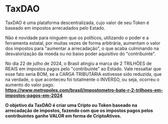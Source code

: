 # TaxDAO
TaxDAO é uma plataforma descentralizada, cujo valor de seu Token é baseado em impostos arrecadados pelo Estado.

Não é novidade para ninguém que os políticos, utilizando o poder e a ferramenta estatal, por muitas vezes de forma arbitrária, aumentam o valor dos impostos para "aumentar a arrecadação", o que acaba culminando na desvalorização da moeda ou no baixo poder aquisitivo do "contribuinte".

No dia 22 de julho de 2024, o Brasil atingiu a marca de 2 TRILHÕES de REAIS em impostos pagos pelo "contribuinte" ao Estado. Vale ressaltar que esse fato seria BOM, se a CARGA TRIBUTÁRIA estivesse sido reduzida, que na verdade, o que aconteceu foi totalmente o INVERSO, ou seja, ocorreu o aumento do valor pago.
**https://www.metropoles.com/brasil/impostometro-bate-r-2-trilhoes-em-impostos-pagos-em-2024**

**O objetivo da TaxDAO é criar uma Cripto ou Token baseado na arrecadação de impostos, fazendo com que os impostos pagos pelos contribuintes ganhe VALOR em forma de CriptoAtivos.**
